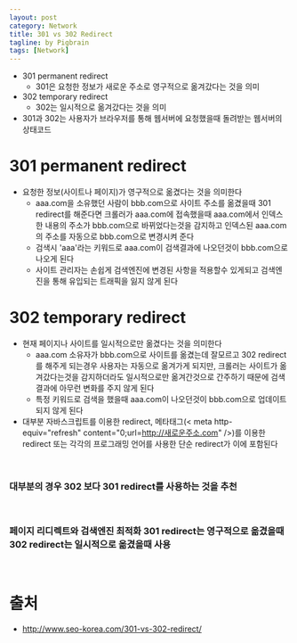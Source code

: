 ```yaml
---
layout: post
category: Network
title: 301 vs 302 Redirect  
tagline: by Pigbrain
tags: [Network]
---
```


<!--more-->
  
* 301 permanent redirect  
	* 301은 요청한 정보가 새로운 주소로 영구적으로 옮겨갔다는 것을 의미  
* 302 temporary redirect  
	* 302는 일시적으로 옮겨갔다는 것을 의미
* 301과 302는 사용자가 브라우저를 통해 웹서버에 요청했을때 돌려받는 웹서버의 상태코드  
  
# 301 permanent redirect  
* 요청한 정보(사이트나 페이지)가 영구적으로 옮겼다는 것을 의미한다  
	* aaa.com을 소유했던 사람이 bbb.com으로 사이트 주소를 옮겼을때 301 redirect를 해준다면 크롤러가 aaa.com에 접속했을때 aaa.com에서 인덱스한 내용의 주소가 bbb.com으로 바뀌었다는것을 감지하고 인덱스된 aaa.com의 주소를 자동으로 bbb.com으로 변경시켜 준다  
	* 검색시 'aaa'라는 키워드로 aaa.com이 검색결과에 나오던것이 bbb.com으로 나오게 된다  
	* 사이트 관리자는 손쉽게 검색엔진에 변경된 사항을 적용할수 있게되고 검색엔진을 통해 유입되는 트래픽을 잃지 않게 된다  
  
# 302 temporary redirect
* 현재 페이지나 사이트를 일시적으로만 옮겼다는 것을 의미한다  
	* aaa.com 소유자가 bbb.com으로 사이트를 옮겼는데 잘모르고 302 redirect를 해주게 되는경우 사용자는 자동으로 옮겨가게 되지만, 크롤러는 사이트가 옮겨갔다는것을 감지하더라도 일시적으로만 옮겨간것으로 간주하기 때문에 검색결과에 아무런 변화를 주지 않게 된다  
	* 특정 키워드로 검색을 했을때 aaa.com이 나오던것이 bbb.com으로 업데이트되지 않게 된다  
* 대부분 자바스크립트를 이용한 redirect, 메타태그(< meta http-equiv="refresh" content="0;url=http://새로운주소.com" />)를 이용한 redirect 또는 각각의 프로그래밍 언어를 사용한 단순 redirect가 이에 포함된다  
  
<br>  
  
### 대부분의 경우 302 보다 301 redirect를 사용하는 것을 추천 
  
<br>  
  
### 페이지 리디렉트와 검색엔진 최적화 301 redirect는 영구적으로 옮겼을때 302 redirect는 일시적으로 옮겼을때 사용  
  
<br>  
  
# 출처 
* http://www.seo-korea.com/301-vs-302-redirect/  